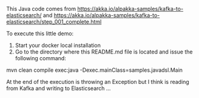 This Java code comes from https://akka.io/alpakka-samples/kafka-to-elasticsearch/ and https://akka.io/alpakka-samples/kafka-to-elasticsearch/step_001_complete.html

To execute this little demo:

1) Start your docker local installation
2) Go to the directory where this README.md file is located and issue the following command: 

mvn clean compile exec:java -Dexec.mainClass=samples.javadsl.Main

At the end of the execution is throwing an Exception but I think is reading from Kafka and writing to Elasticsearch ...
